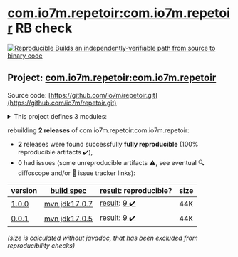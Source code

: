 [com.io7m.repetoir:com.io7m.repetoir](https://central.sonatype.com/artifact/com.io7m.repetoir/com.io7m.repetoir/versions) RB check
=======

[![Reproducible Builds](https://reproducible-builds.org/images/logos/rb.svg) an independently-verifiable path from source to binary code](https://reproducible-builds.org/)

## Project: [com.io7m.repetoir:com.io7m.repetoir](https://central.sonatype.com/artifact/com.io7m.repetoir/com.io7m.repetoir/versions)

Source code: [https://github.com/io7m/repetoir.git](https://github.com/io7m/repetoir.git)

<details><summary>This project defines 3 modules:</summary>

* [com.io7m.repetoir:com.io7m.repetoir](https://central.sonatype.com/artifact/com.io7m.repetoir/com.io7m.repetoir/1.0.0)
* [com.io7m.repetoir:com.io7m.repetoir.core](https://central.sonatype.com/artifact/com.io7m.repetoir/com.io7m.repetoir.core/1.0.0)
* [com.io7m.repetoir:com.io7m.repetoir.tests](https://central.sonatype.com/artifact/com.io7m.repetoir/com.io7m.repetoir.tests/1.0.0)
</details>

rebuilding **2 releases** of com.io7m.repetoir:com.io7m.repetoir:
- **2** releases were found successfully **fully reproducible** (100% reproducible artifacts :heavy_check_mark:),
- 0 had issues (some unreproducible artifacts :warning:, see eventual :mag: diffoscope and/or :memo: issue tracker links):

| version | [build spec](/BUILDSPEC.md) | [result](https://reproducible-builds.org/docs/jvm/): reproducible? | size |
| -- | --------- | ------ | -- |
| [1.0.0](https://central.sonatype.com/artifact/com.io7m.repetoir/com.io7m.repetoir/1.0.0/pom) | [mvn jdk17.0.7](com.io7m.repetoir-1.0.0.buildspec) | [result](com.io7m.repetoir-1.0.0.buildinfo): [9 :heavy_check_mark: ](com.io7m.repetoir-1.0.0.buildcompare) | 44K |
| [0.0.1](https://central.sonatype.com/artifact/com.io7m.repetoir/com.io7m.repetoir/0.0.1/pom) | [mvn jdk17.0.5](com.io7m.repetoir-0.0.1.buildspec) | [result](com.io7m.repetoir-0.0.1.buildinfo): [9 :heavy_check_mark: ](com.io7m.repetoir-0.0.1.buildcompare) | 44K |

<i>(size is calculated without javadoc, that has been excluded from reproducibility checks)</i>
